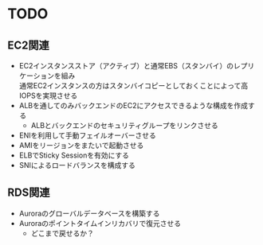 # TODO

## EC2関連

- EC2インスタンスストア（アクティブ）と通常EBS（スタンバイ）のレプリケーションを組み  
  通常EC2インスタンスの方はスタンバイコピーとしておくことによって高IOPSを実現させる
- ALBを通してのみバックエンドのEC2にアクセスできるような構成を作成する
  - ALBとバックエンドのセキュリティグループをリンクさせる
- ENIを利用して手動フェイルオーバーさせる
- AMIをリージョンをまたいで起動させる
- ELBでSticky Sessionを有効にする
- SNIによるロードバランスを構成する

## RDS関連

- Auroraのグローバルデータベースを構築する
- Auroraのポイントタイムインリカバリで復元させる
  - どこまで戻せるか？